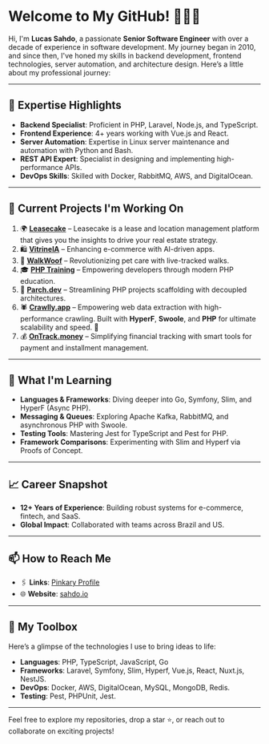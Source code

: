 # Welcome to My GitHub! 🚀👨‍💻

Hi, I'm **Lucas Sahdo**, a passionate **Senior Software Engineer** with over a decade of experience in software development. My journey began in 2010, and since then, I've honed my skills in backend development, frontend technologies, server automation, and architecture design. Here’s a little about my professional journey:

---

## 🌟 Expertise Highlights

- **Backend Specialist**: Proficient in PHP, Laravel, Node.js, and TypeScript.
- **Frontend Experience**: 4+ years working with Vue.js and React.  
- **Server Automation**: Expertise in Linux server maintenance and automation with Python and Bash.  
- **REST API Expert**: Specialist in designing and implementing high-performance APIs.  
- **DevOps Skills**: Skilled with Docker, RabbitMQ, AWS, and DigitalOcean.  

---

## 🔭 Current Projects I'm Working On

1. 🌍 [**Leasecake**](https://leasecake.com/) – Leasecake is a lease and location management platform that gives you the insights to drive your real estate strategy.
2. 🛍️ [**VitrineIA**](https://vitrineia.app) – Enhancing e-commerce with AI-driven apps.  
3. 🐾 [**WalkWoof**](https://walkwoof.app) – Revolutionizing pet care with live-tracked walks.  
4. 🎓 [**PHP Training**](https://php.training) – Empowering developers through modern PHP education.  
5. 🔧 [**Parch.dev**](https://parch.dev) – Streamlining PHP projects scaffolding with decoupled architectures.  
6. 🕷️ [**Crawlly.app**](https://crawlly.app) – Empowering web data extraction with high-performance crawling. Built with **HyperF**, **Swoole**, and **PHP** for ultimate scalability and speed. 🌟  
7. 💰 [**OnTrack.money**](https://ontrack.money) – Simplifying financial tracking with smart tools for payment and installment management.

---

## 🌱 What I'm Learning

- **Languages & Frameworks**: Diving deeper into Go, Symfony, Slim, and HyperF (Async PHP).  
- **Messaging & Queues**: Exploring Apache Kafka, RabbitMQ, and asynchronous PHP with Swoole.  
- **Testing Tools**: Mastering Jest for TypeScript and Pest for PHP.  
- **Framework Comparisons**: Experimenting with Slim and Hyperf via Proofs of Concept.

---

## 📈 Career Snapshot

- **12+ Years of Experience**: Building robust systems for e-commerce, fintech, and SaaS.  
- **Global Impact**: Collaborated with teams across Brazil and US.

---

## 📫 How to Reach Me

- 🖇️ **Links**: [Pinkary Profile](https://pinkary.com/@sahdoio)  
- 🌐 **Website**: [sahdo.io](https://sahdo.io)  

---

## 🚀 My Toolbox

Here’s a glimpse of the technologies I use to bring ideas to life:

- **Languages**: PHP, TypeScript, JavaScript, Go  
- **Frameworks**: Laravel, Symfony, Slim, Hyperf, Vue.js, React, Nuxt.js, NestJS.  
- **DevOps**: Docker, AWS, DigitalOcean, MySQL, MongoDB, Redis.  
- **Testing**: Pest, PHPUnit, Jest.  

---

Feel free to explore my repositories, drop a star ⭐, or reach out to collaborate on exciting projects!

